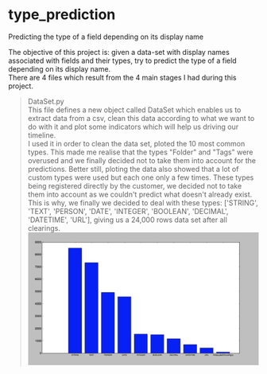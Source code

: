 # type_prediction
Predicting the type of a field depending on its display name

The objective of this project is: given a data-set with display names associated with fields and their types, try to predict the type of a field depending on its display name.<br />
There are 4 files which result from the 4 main stages I had during this project. <br />
>DataSet.py<br />
This file defines a new object called DataSet which enables us to extract data from a csv, clean this data according to what we want to do with it and plot some indicators which will help us driving our timeline. <br />
I used it in order to clean the data set, ploted the 10 most common types. This made me realise that the types "Folder" and "Tags" were overused and we finally decided not to take them into account for the predictions. Better still, ploting the data also showed that a lot of custom types were used but each one only a few times. These types being registered directly by the customer, we decided not to take them into account as we couldn't predict what doesn't already exist. <br />
This is why, we finally we decided to deal with these types: ['STRING', 'TEXT', 'PERSON', 'DATE', 'INTEGER', 'BOOLEAN', 'DECIMAL', 'DATETIME', 'URL'], giving us a 24,000 rows data set after all clearings. <br />
![Screenshot](graph_first_data_exploration/10_most_common_type.png)



